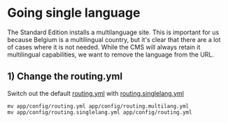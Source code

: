 Going single language
=====================

The Standard Edition installs a multilanguage site. This is important for us because Belgium is a multilingual country, but it's clear that there are a lot of cases where it is not needed. While the CMS will always retain it multilingual capabilities, we want to remove the language from the URL. 

## 1) Change the routing.yml

Switch out the default [routing.yml](https://github.com/Kunstmaan/KunstmaanBundlesStandardEdition/blob/master/app/config/routing.yml) with [routing.singlelang.yml](https://github.com/Kunstmaan/KunstmaanBundlesStandardEdition/blob/master/app/config/routing.singlelang.yml)

```
mv app/config/routing.yml app/config/routing.multilang.yml 
mv app/config/routing.singlelang.yml app/config/routing.yml 
```
